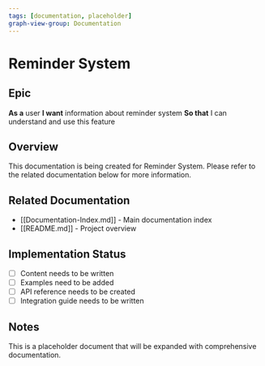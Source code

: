 ```yaml
---
tags: [documentation, placeholder]
graph-view-group: Documentation
---
```


# Reminder System

## Epic
**As a** user
**I want** information about reminder system
**So that** I can understand and use this feature

## Overview

This documentation is being created for Reminder System. Please refer to the related documentation below for more information.

## Related Documentation

- [[Documentation-Index.md]] - Main documentation index
- [[README.md]] - Project overview

## Implementation Status

- [ ] Content needs to be written
- [ ] Examples need to be added
- [ ] API reference needs to be created
- [ ] Integration guide needs to be written

## Notes

This is a placeholder document that will be expanded with comprehensive documentation.
